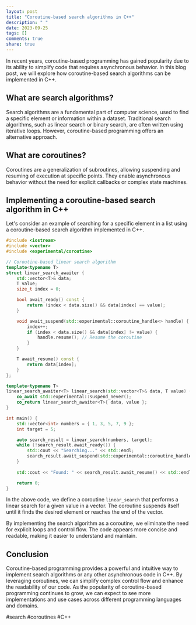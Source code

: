 ```yaml
---
layout: post
title: "Coroutine-based search algorithms in C++"
description: " "
date: 2023-09-25
tags: []
comments: true
share: true
---
```


In recent years, coroutine-based programming has gained popularity due to its ability to simplify code that requires asynchronous behavior. In this blog post, we will explore how coroutine-based search algorithms can be implemented in C++.

## What are search algorithms?

Search algorithms are a fundamental part of computer science, used to find a specific element or information within a dataset. Traditional search algorithms, such as linear search or binary search, are often written using iterative loops. However, coroutine-based programming offers an alternative approach.

## What are coroutines?

Coroutines are a generalization of subroutines, allowing suspending and resuming of execution at specific points. They enable asynchronous behavior without the need for explicit callbacks or complex state machines.

## Implementing a coroutine-based search algorithm in C++

Let's consider an example of searching for a specific element in a list using a coroutine-based search algorithm implemented in C++.

```cpp
#include <iostream>
#include <vector>
#include <experimental/coroutine>

// Coroutine-based linear search algorithm
template<typename T>
struct linear_search_awaiter {
    std::vector<T>& data;
    T value;
    size_t index = 0;

    bool await_ready() const {
        return (index < data.size() && data[index] == value);
    }

    void await_suspend(std::experimental::coroutine_handle<> handle) {
        index++;
        if (index < data.size() && data[index] != value) {
            handle.resume(); // Resume the coroutine
        }
    }

    T await_resume() const {
        return data[index];
    }
};

template<typename T>
linear_search_awaiter<T> linear_search(std::vector<T>& data, T value) {
    co_await std::experimental::suspend_never();
    co_return linear_search_awaiter<T>{ data, value };
}

int main() {
    std::vector<int> numbers = { 1, 3, 5, 7, 9 };
    int target = 5;

    auto search_result = linear_search(numbers, target);
    while (!search_result.await_ready()) {
        std::cout << "Searching..." << std::endl;
        search_result.await_suspend(std::experimental::coroutine_handle<>{});
    }
    
    std::cout << "Found: " << search_result.await_resume() << std::endl;

    return 0;
}
```

In the above code, we define a coroutine `linear_search` that performs a linear search for a given value in a vector. The coroutine suspends itself until it finds the desired element or reaches the end of the vector.

By implementing the search algorithm as a coroutine, we eliminate the need for explicit loops and control flow. The code appears more concise and readable, making it easier to understand and maintain.

## Conclusion

Coroutine-based programming provides a powerful and intuitive way to implement search algorithms or any other asynchronous code in C++. By leveraging coroutines, we can simplify complex control flow and enhance the readability of our code. As the popularity of coroutine-based programming continues to grow, we can expect to see more implementations and use cases across different programming languages and domains.

#search #coroutines #C++